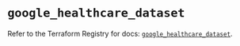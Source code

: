 # `google_healthcare_dataset`

Refer to the Terraform Registry for docs: [`google_healthcare_dataset`](https://registry.terraform.io/providers/hashicorp/google/6.37.0/docs/resources/healthcare_dataset).
